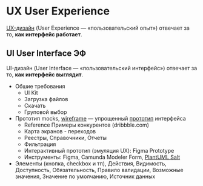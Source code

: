 # UX User Experience

[UX-дизайн](https://practicum.yandex.ru/blog/chto-takoe-ux-ui-dizayn/) (User Experience — «пользовательский опыт») отвечает за то, __как интерфейс работает__.

## UI User Interface ЭФ

UI-дизайн (User Interface — «пользовательский интерфейс») отвечает за то, __как интерфейс выглядит__.

- Обшие требования
  - UI Kit
  - Загрузка файлов
  - Скачать
  - Груповой выбор
- Прототип mocks, [wireframe](https://practicum.yandex.ru/blog/chto-takoe-vajrfrejmy/) — упрощенный [прототип](https://plantuml.com/ru/salt) интерфейса
  - Reference Примеры конкурентов (dribbble.com)
  - Карта экранов - переходов
  - Реестры, Справочники, Отчеты
  - Фильтрация
  - Интерактивный прототип (эмуляция UX): Figma Prototype
  - Инструменты: Figma, Camunda Modeler Form, [PlantUML Salt](https://plantuml.com/ru/salt)
- Элементы (кнопка, checkbox и тп), Действия, Видимость, Доступность, Обязательность, Правило валидации, Возможные значения, Значение по умолчанию, Источник данных
